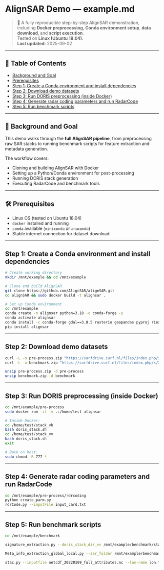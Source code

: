 # AlignSAR Demo — example.md

> 🚀 A fully reproducible step-by-step AlignSAR demonstration, including **Docker preprocessing**, **Conda environment setup**, **data download**, and **script execution**.  
> Tested on **Linux (Ubuntu 18.04)**.  
> **Last updated:** 2025-09-02

---

## 🧭 Table of Contents

- [Background and Goal](#background-and-goal)  
- [Prerequisites](#prerequisites)  
- [Step 1: Create a Conda environment and install dependencies](#step-1-create-a-conda-environment-and-install-dependencies)  
- [Step 2: Download demo datasets](#step-2-download-demo-datasets)  
- [Step 3: Run DORIS preprocessing (inside Docker)](#step-3-run-doris-preprocessing-inside-docker)  
- [Step 4: Generate radar coding parameters and run RadarCode](#step-4-generate-radar-coding-parameters-and-run-radarcode)  
- [Step 5: Run benchmark scripts](#step-5-run-benchmark-scripts)  

---

<a id="background-and-goal"></a>
## 📌 Background and Goal

This demo walks through the **full AlignSAR pipeline**, from preprocessing raw SAR stacks to running benchmark scripts for feature extraction and metadata generation.  

The workflow covers:
- Cloning and building AlignSAR with Docker
- Setting up a Python/Conda environment for post-processing
- Running DORIS stack generation
- Executing RadarCode and benchmark tools

---

<a id="prerequisites"></a>
## 🛠 Prerequisites

- Linux OS (tested on Ubuntu 18.04)
- `docker` installed and running
- `conda` available (`miniconda` or `anaconda`)
- Stable internet connection for dataset download

---

<a id="step-1-create-a-conda-environment-and-install-dependencies"></a>
## Step 1: Create a Conda environment and install dependencies

```bash
# Create working directory
mkdir /mnt/example && cd /mnt/example

# Clone and build AlignSAR
git clone https://github.com/AlignSAR/alignSAR.git
cd alignSAR && sudo docker build -t alignsar .

# Set up Conda environment
cd /mnt/example
conda create -n alignsar python=3.10 -c conda-forge -y
conda activate alignsar
conda install -c conda-forge gdal==3.8.5 rasterio geopandas pyproj rioxarray -y
pip install alignsar

```

---

<a id="step-2-download-demo-datasets"></a>
## Step 2: Download demo datasets

```bash
curl -L -o pre-process.zip "https://surfdrive.surf.nl/files/index.php/s/D9P5vuiIQbT5deZ/download"
curl -L -o benchmark.zip "https://surfdrive.surf.nl/files/index.php/s/3J1f2m1nT4vG3eE/download"

unzip pre-process.zip -d pre-process
unzip benchmark.zip -d benchmark
```

---

<a id="step-3-run-doris-preprocessing-inside-docker"></a>
## Step 3: Run DORIS preprocessing (inside Docker)

```bash
cd /mnt/example/pre-process
sudo docker run -it -v .:/home/test alignsar

# Inside Docker:
cd /home/test/stack_vh
bash doris_stack.sh
cd /home/test/stack_vv
bash doris_stack.sh
exit

# Back on host:
sudo chmod -R 777 *
```

---

<a id="step-4-generate-radar-coding-parameters-and-run-radarcode"></a>
## Step 4: Generate radar coding parameters and run RadarCode

```bash
cd /mnt/example/pre-process/rdrcoding
python create_parm.py
rdrCode.py --inputFile input_card.txt
```

---

<a id="step-5-run-benchmark-scripts"></a>
## Step 5: Run benchmark scripts

```bash
cd /mnt/example/benchmark

signature_extraction.py --doris_stack_dir_vv /mnt/example/benchmark/stack_vv --doris_stack_dir_vh /mnt/example/benchmark/stack_vh --master_date 20220214 --crop_first_line 500 --crop_last_line 1440 --crop_first_pixel 16000 --crop_last_pixel 18350 --lines_full 2842 --pixels_full 22551 --netcdf_lines 2350 --netcdf_pixels 940 --lam_file /mnt/example/benchmark/stack_vv/lam.raw --phi_file /mnt/example/benchmark/stack_vv/phi.raw --sar_folder_path /mnt/example/benchmark/unzipped_SAR_data --max_images 30

Meta_info_extraction_global_local.py --sar_folder /mnt/example/benchmark/unzipped_SAR_data/ --folder_num 0 --xml_num 0 --lon_max 6.6342616 --lon_min 6.4574795 --lat_max 53.12726 --lat_min 53.12726 --master_date 20220214 --crp_list '[500, 1440, 16000, 18350]'

stac.py --inputfile netcdf_20220109_full_attributes.nc --lon-name lon.tif --lat-name lat.tif --num-x 10 --num-y 10
```

